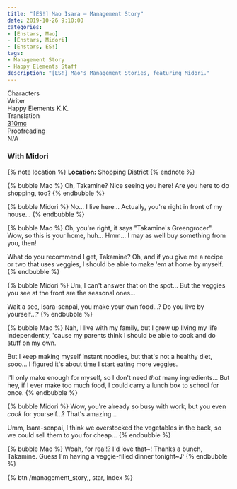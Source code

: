 ```yaml
---
title: "[ES!] Mao Isara – Management Story"
date: 2019-10-26 9:10:00
categories:
- [Enstars, Mao]
- [Enstars, Midori]
- [Enstars, ES!]
tags:
- Management Story
- Happy Elements Staff
description: "[ES!] Mao's Management Stories, featuring Midori."
---
```

<div class="three-wrapper" style="--storyColor:#965e7d;--storyColor-rgb:150,94,125;--storyColor-h:326.8;--storyColor-s: 23%;--storyColor-l:47.8%;">
    <div class="info-area">
        <div class="info">
            <div class="info-item characters">
                <div class="label">
                    Characters
                </div>
                <div class="value">
								<a href="/categories/Enstars/Mao" character="Mao"></a>
                <a href="/categories/Enstars/Midori" character="Midori"></a>
                </div>
            </div>
            <div class="info-item one">
                <div class="label">
                    Writer
                </div>
                <div class="value">
                    Happy Elements K.K.
                </div>
            </div>
            <div class="info-item two">
                <div class="label">
                    Translation
                </div>
                <div class="value">
                    <a href="/about">310mc</a>
                </div>
            </div>
            <div class="info-item three">
                <div class="label">
                   Proofreading
                </div>
                <div class="value">
                    N/A
                </div>
            </div>
        </div>
    </div>
</div>

<!-- more -->

### With Midori

{% note location %}
**Location:** Shopping District
{% endnote %}

{% bubble Mao %}
Oh, Takamine? Nice seeing you here! Are you here to do shopping, too?
{% endbubble %}

{% bubble Midori %}
No… I live here… Actually, you're right in front of my house…
{% endbubble %}

{% bubble Mao %}
Oh, you're right, it says "Takamine's Greengrocer". Wow, so this is your home, huh… Hmm… I may as well buy something from you, then!

What do you recommend I get, Takamine? Oh, and if you give me a recipe or two that uses veggies, I should be able to make 'em at home by myself.
{% endbubble %}

{% bubble Midori %}
Um, I can't answer that on the spot… But the veggies you see at the front are the seasonal ones…

Wait a sec, Isara-senpai, you make your own food…? Do you live by yourself…?
{% endbubble %}

{% bubble Mao %}
Nah, I live with my family, but I grew up living my life independently, 'cause my parents think I should be able to cook and do stuff on my own.

But I keep making myself instant noodles, but that's not a healthy diet, sooo… I figured it's about time I start eating more veggies.

I'll only make enough for myself, so I don't need *that* many ingredients… But hey, if I ever make too much food, I could carry a lunch box to school for once.
{% endbubble %}

{% bubble Midori %}
Wow, you're already so busy with work, but you even *cook* for yourself…? That's amazing…

Umm, Isara-senpai, I think we overstocked the vegetables in the back, so we could sell them to you for cheap…
{% endbubble %}

{% bubble Mao %}
Woah, for real!? I'd love that\~! Thanks a bunch, Takamine. Guess I'm having a veggie-filled dinner tonight\~♪
{% endbubble %}

<div toc>{% btn /management_story,, star, Index %}</div>
